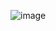 ![image](https://user-images.githubusercontent.com/77222540/220311250-0ddf71ef-4caf-4aca-8cdf-2a228f444cdd.png)
